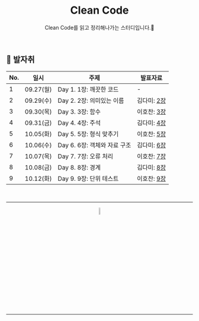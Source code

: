 <div align=center>
<h1> Clean Code </h1>

Clean Code를 읽고 정리해나가는 스터디입니다.🌱

</div>

<br />

## 🐾 발자취

<table>
    <thead>
        <tr>
            <th> No. </th>
            <th> 일시 </th>
            <th> 주제 </th>
            <th> 발표자료 </th>
        </tr>
    </thead>
    <tbody>
        <tr>
            <td> 1 </td>
            <td> 09.27(월) </td>
            <td> Day 1. 1장: 깨끗한 코드 </td>
            <td>  
                -
            </td>
        </tr>
        <tr>
            <td> 2 </td>
            <td> 09.29(수) </td>
            <td> Day 2. 2장: 의미있는 이름 </td>
            <td>  
                김다미: <a href="https://docs.google.com/presentation/d/1Ee2HLbYbDE-a2ZU6oZNaGxUF5WFHsSAeUu-3hSKVvQE/edit?usp=sharing">2장</a>
            </td>
        </tr>
        <tr>
            <td> 3 </td>
            <td> 09.30(목) </td>
            <td> Day 3. 3장: 함수 </td>
            <td>  
                이호찬: <a href="./3ch/cleancode-3장.pdf">3장</a>
            </td>
        </tr>
        <tr>
            <td> 4 </td>
            <td> 09.31(금) </td>
            <td> Day 4. 4장: 주석 </td>
            <td>  
                김다미: <a href="./4ch/ch-04.md">4장</a>
            </td>
        </tr>
        <tr>
            <td> 5 </td>
            <td> 10.05(화) </td>
            <td> Day 5. 5장: 형식 맞추기 </td>
            <td>  
                이호찬: <a href="./5ch/5ch.md">5장</a>
            </td>
        </tr>
         <tr>
            <td> 6 </td>
            <td> 10.06(수) </td>
            <td> Day 6. 6장: 객체와 자료 구조 </td>
            <td>  
                김다미: <a href="./6ch/ch-06.md">6장</a>
            </td>
        </tr>
        <tr>
            <td> 7 </td>
            <td> 10.07(목) </td>
            <td> Day 7. 7장: 오류 처리 </td>
            <td>  
                이호찬: <a href="./7ch/ch-07.md">7장</a>
            </td>
        </tr>
         <tr>
            <td> 8 </td>
            <td> 10.08(금) </td>
            <td> Day 8. 8장: 경계 </td>
            <td>  
                김다미: <a href="./8ch/ch-08.md">8장</a>
            </td>
        </tr>
        <tr>
            <td> 9 </td>
            <td> 10.12(화) </td>
            <td> Day 9. 9장: 단위 테스트 </td>
            <td>  
                이호찬: <a href="./9ch/ch-09.md">9장</a>
            </td>
        </tr>
    </tbody>
</table>

<br />
<hr />
<p align="center">
    <img width="7%" alt="_2021-05-12__1 58 58" src="https://user-images.githubusercontent.com/25525648/117926239-69859c00-b333-11eb-88d1-3c59bd5cf166.png">
</p>
<hr />

